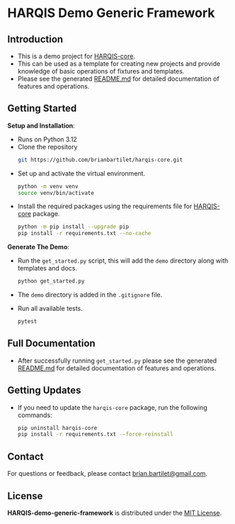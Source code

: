 # HARQIS Demo Generic Framework

## Introduction

- This is a demo project for [HARQIS-core](https://github.com/brianbartilet/harqis-core). 
- This can be used as a template for creating new projects and provide knowledge of basic operations of fixtures and templates.
- Please see the generated [README.md](demo/README.md) for detailed documentation of features and operations.

## Getting Started
**Setup and Installation**:
   - Runs on Python 3.12
   - Clone the repository
      ```sh
      git https://github.com/brianbartilet/harqis-core.git
      ```
   - Set up and activate the virtual environment.
      ```sh
      python -m venv venv
      source venv/bin/activate
      ```
   - Install the required packages using the requirements file for [HARQIS-core](https://github.com/brianbartilet/harqis-core) package.
      ```sh
      python -m pip install --upgrade pip
      pip install -r requirements.txt --no-cache
      ```

**Generate The Demo**:     
- Run the `get_started.py` script, this will add the `demo` directory along with templates and docs.
     ```sh
     python get_started.py
     ```
- The `demo` directory is added in the `.gitignore` file.

- Run all available tests.
     ```sh
     pytest
     ```
## Full Documentation
- After successfully running `get_started.py` please see the generated [README.md](demo/README.md) for detailed documentation of features and operations.

## Getting Updates

- If you need to update the `harqis-core` package, run the following commands:
   ```bash
   pip uninstall harqis-core
   pip install -r requirements.txt --force-reinstall
   ```
## Contact

For questions or feedback, please contact [brian.bartilet@gmail.com](mailto:brian.bartilet@gmail.com).

## License

**HARQIS-demo-generic-framework** is distributed under the [MIT License](LICENSE).
